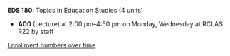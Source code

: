 **EDS 180**: Topics in Education Studies (4 units)

- **A00** (Lecture) at 2:00 pm–4:50 pm on Monday, Wednesday at RCLAS R22 by staff

[Enrollment numbers over time](./EDS180.tsv)
